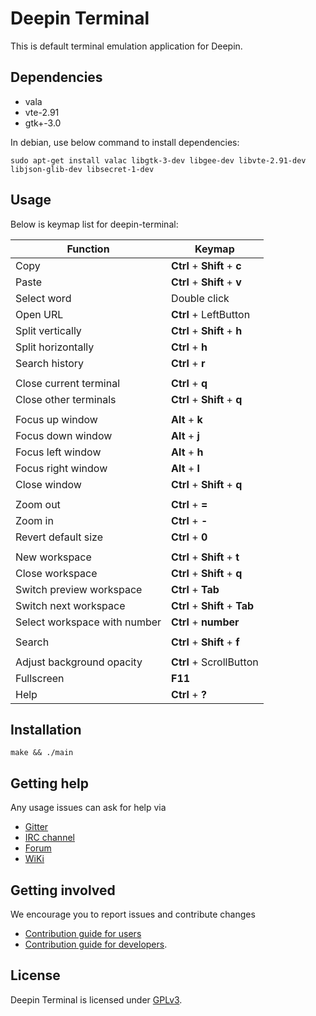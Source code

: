 # Deepin Terminal

This is default terminal emulation application for Deepin.

## Dependencies

* vala
* vte-2.91
* gtk+-3.0

In debian, use below command to install dependencies:

`sudo apt-get install valac libgtk-3-dev libgee-dev libvte-2.91-dev libjson-glib-dev libsecret-1-dev`

## Usage

Below is keymap list for deepin-terminal:

| Function					      | Keymap                              |
|---------------------------------|-------------------------------------|
| Copy                            | **Ctrl** + **Shift** + **c**        |
| Paste                           | **Ctrl** + **Shift** + **v**        |
| Select word                     | Double click                        |
| Open URL                        | **Ctrl** + LeftButton               |
| Split vertically                | **Ctrl** + **Shift** + **h**        |
| Split horizontally              | **Ctrl** + **h**                    |
| Search history                  | **Ctrl** + **r**                    |
|                                                                       |
| Close current terminal          | **Ctrl** + **q**                    |
| Close other terminals           | **Ctrl** + **Shift** + **q**        |
|                                                                       |
| Focus up window                 | **Alt**  + **k**                    |
| Focus down window               | **Alt**  + **j**                    |
| Focus left window               | **Alt**  + **h**                    |
| Focus right window              | **Alt**  + **l**                    |
| Close window                    | **Ctrl** + **Shift** + **q**        |
|                                                                       |
| Zoom out                        | **Ctrl** + **=**                    |
| Zoom in                         | **Ctrl** + **-**                    |
| Revert default size             | **Ctrl** + **0**                    |
|                                                                       |
| New workspace                   | **Ctrl** + **Shift** + **t**        |
| Close workspace                 | **Ctrl** + **Shift** + **q**        |
| Switch preview workspace        | **Ctrl** + **Tab**                  |
| Switch next workspace           | **Ctrl** + **Shift** + **Tab**      |
| Select workspace with number    | **Ctrl** + **number**               |
|                                                                       |
| Search                          | **Ctrl** + **Shift** + **f**		|
|                                                                       |
| Adjust background opacity       | **Ctrl** + ScrollButton				|
| Fullscreen                      | **F11**                             |
| Help                            | **Ctrl** + **?**                    |

## Installation

`make && ./main`

## Getting help

Any usage issues can ask for help via

* [Gitter](https://gitter.im/orgs/linuxdeepin/rooms)
* [IRC channel](https://webchat.freenode.net/?channels=deepin)
* [Forum](https://bbs.deepin.org)
* [WiKi](http://wiki.deepin.org/)

## Getting involved

We encourage you to report issues and contribute changes

* [Contribution guide for users](http://wiki.deepin.org/index.php?title=Contribution_Guidelines_for_Users)
* [Contribution guide for developers](http://wiki.deepin.org/index.php?title=Contribution_Guidelines_for_Developers).

## License

Deepin Terminal is licensed under [GPLv3](LICENSE).
